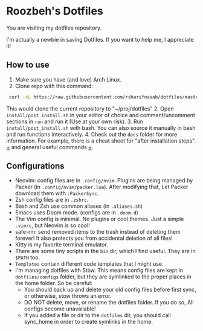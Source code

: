 # Roozbeh's Dotfiles

You are visiting my dotfiles repository.

I'm actually a newbie in saving Dotfiles. If you want to help me, I appreciate it!


## How to use
1. Make sure you have (and love) Arch Linux.
2. Clone repo with this command:
```bash
 curl -sL https://raw.githubusercontent.com/rsharifnasab/dotfiles/master/install/dotfiles_cloner.sh | bash
```
This would clone the current repository to "~/proj/dotfiles"
2. Open `install/post_install.sh` in your editor of choice and comment/uncomment sections in `run` and run it (Use at your own risk). 
3. Run `install/post_install.sh` with bash. You can also source it manually in bash and run functions interactively.
4. Check out the `docs` folder for more information. For example, there is a cheat sheet for "after installation steps". [+](./docs/after_install.txt) and general useful commands [+](./docs/main.md).

## Configurations
+ Neovim: config files are in `.config/nvim`. Plugins are being managed by Packer (in `.config/nvim/packer.lua`). After modifying that, Let Packer download them with `:PackerSync`.
+ Zsh config files are in `.zshrc`. 
+ Bash and Zsh use common aliases (in `.aliases.sh`)
+ Emacs uses Doom mode. (configs are in `.doom.d`)
+ The Vim config is minimal. No plugins or cool themes. Just a simple `.vimrc`, but Neovim is so cool! 
+ safe-rm: send removed items to the trash instead of deleting them forever! It also protects you from accidental deletion of all files!
+ Kitty is my favorite terminal emulator.
+ There are some tiny scripts in the `bin` dir, which I find useful. They are in `$PATH` too.
+ `Templates` contain different code templates that I might use.
+ I'm managing dotfiles with Stow. This means config files are kept in `dotfiles/configs` folder, but they are symlinked to the proper places in the home folder. So be careful:
    + You should back up and delete your old config files before first sync, or otherwise, stow throws an error.
    + DO NOT delete, move, or rename the dotfiles folder. If you do so, All configs become unavailable!
    + If you added a file or dir to the `dotfiles` dir, you should call sync_home in order to create symlinks in the home.

